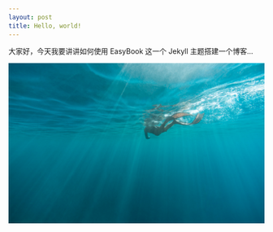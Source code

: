 ```yaml
---
layout: post
title: Hello, world!
---
```


大家好，今天我要讲讲如何使用 EasyBook 这一个 Jekyll 主题搭建一个博客...

![幽灵公主剧照](./images/img2.jpg)
